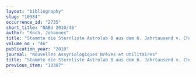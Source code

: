 ```yaml
---
layout: "bibliography"
slug: "10384"
occurrence_id: "2735"
short_title: "NABU 2010/46"
author: "Koch, Johannes"
title: "Stammte die Sternliste Astrolab B aus dem 6. Jahrtausend v. Chr.?"
volume_no_: "46"
publication_year: "2010"
journal: "Nouvelles Assyriologiques Brèves et Utilitaires"
title: "Stammte die Sternliste Astrolab B aus dem 6. Jahrtausend v. Chr.?"
previous_item: "10387"
---
```

